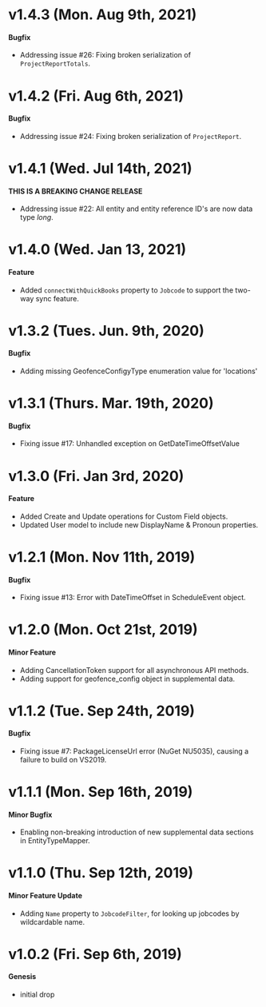 # v1.4.3 (Mon. Aug 9th, 2021)

#### Bugfix

 - Addressing issue #26: Fixing broken serialization of `ProjectReportTotals`.

# v1.4.2 (Fri. Aug 6th, 2021)

#### Bugfix

 - Addressing issue #24: Fixing broken serialization of `ProjectReport`.

# v1.4.1 (Wed. Jul 14th, 2021)

#### THIS IS A BREAKING CHANGE RELEASE
 - Addressing issue #22: All entity and entity reference ID's are now data type _long_.

# v1.4.0 (Wed. Jan 13, 2021)

#### Feature

- Added `connectWithQuickBooks` property to `Jobcode` to support the two-way sync feature.

# v1.3.2 (Tues. Jun. 9th, 2020)

#### Bugfix

 - Adding missing GeofenceConfigyType enumeration value for 'locations'

# v1.3.1 (Thurs. Mar. 19th, 2020)

#### Bugfix

 - Fixing issue #17: Unhandled exception on GetDateTimeOffsetValue

# v1.3.0 (Fri. Jan 3rd, 2020)

#### Feature

 - Added Create and Update operations for Custom Field objects.
 - Updated User model to include new DisplayName & Pronoun properties.

# v1.2.1 (Mon. Nov 11th, 2019)

#### Bugfix

 - Fixing issue #13: Error with DateTimeOffset in ScheduleEvent object.

# v1.2.0 (Mon. Oct 21st, 2019)

#### Minor Feature

- Adding CancellationToken support for all asynchronous API methods.
- Adding support for geofence_config object in supplemental data.

# v1.1.2 (Tue. Sep 24th, 2019)

#### Bugfix

- Fixing issue #7: PackageLicenseUrl error (NuGet NU5035), causing a failure to build on VS2019.

# v1.1.1 (Mon. Sep 16th, 2019)

#### Minor Bugfix

- Enabling non-breaking introduction of new supplemental data sections in EntityTypeMapper.

# v1.1.0 (Thu. Sep 12th, 2019)

#### Minor Feature Update

- Adding `Name` property to `JobcodeFilter`, for looking up jobcodes by wildcardable name.

# v1.0.2 (Fri. Sep 6th, 2019)

#### Genesis

- initial drop